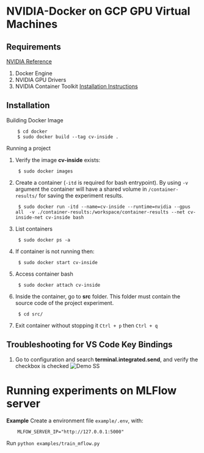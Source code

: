 # NVIDIA-Docker on GCP GPU Virtual Machines
## Requirements
[NVIDIA Reference](https://catalog.ngc.nvidia.com/orgs/nvidia/containers/pytorch)
1. Docker Engine
2. NVIDIA GPU Drivers
3. NVIDIA Container Toolkit [Installation Instructions]("https://docs.nvidia.com/datacenter/cloud-native/container-toolkit/install-guide.html#docker")

## Installation
Building Docker Image

        $ cd docker
        $ sudo docker build --tag cv-inside .

Running a project
1. Verify the image **cv-inside** exists:

        $ sudo docker images

2. Create a container (<code>-itd</code> is required for bash entrypoint). By using <code>-v</code> argument the container will have a shared volume in <code>/container-results/</code> for saving the experiment results.

        $ sudo docker run -itd --name=cv-inside --runtime=nvidia --gpus all  -v ./container-results:/workspace/container-results --net cv-inside-net cv-inside bash

3. List containers

        $ sudo docker ps -a

4. If container is not running then:

        $ sudo docker start cv-inside

5. Access container bash
   
        $ sudo docker attach cv-inside

6. Inside the container, go to **src** folder. This folder must contain the source code of the project experiment.

        $ cd src/

7. Exit container without stopping it <code>Ctrl + p</code> then <code>Ctrl + q</code>


## Troubleshooting for VS Code Key Bindings
   1. Go to configuration and search **terminal.integrated.send**, and verify the checkbox is checked
   ![Demo SS](https://s3.us-west-2.amazonaws.com/secure.notion-static.com/46759b3f-eceb-4943-8f5d-1cb4a5122ec3/Untitled.png?X-Amz-Algorithm=AWS4-HMAC-SHA256&X-Amz-Content-Sha256=UNSIGNED-PAYLOAD&X-Amz-Credential=AKIAT73L2G45EIPT3X45%2F20230227%2Fus-west-2%2Fs3%2Faws4_request&X-Amz-Date=20230227T014440Z&X-Amz-Expires=86400&X-Amz-Signature=419613ca0ac870af3b4a2bd6b25a8ad74b2c2dfd7f186a3b7fcb09994e469e08&X-Amz-SignedHeaders=host&response-content-disposition=filename%3D%22Untitled.png%22&x-id=GetObject "Configuration VS Code")


# Running experiments on MLFlow server
**Example** 
Create a environment file <code>example/.env</code>, with:

        MLFOW_SERVER_IP="http://127.0.0.1:5000"

Run <code>python examples/train_mflow.py</code>
